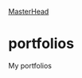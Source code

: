 [MasterHead](https://raw.githubusercontent.com/donyds/portfolios/refs/heads/main/assets/img/danish-shaikh.png)

# portfolios
 My portfolios
